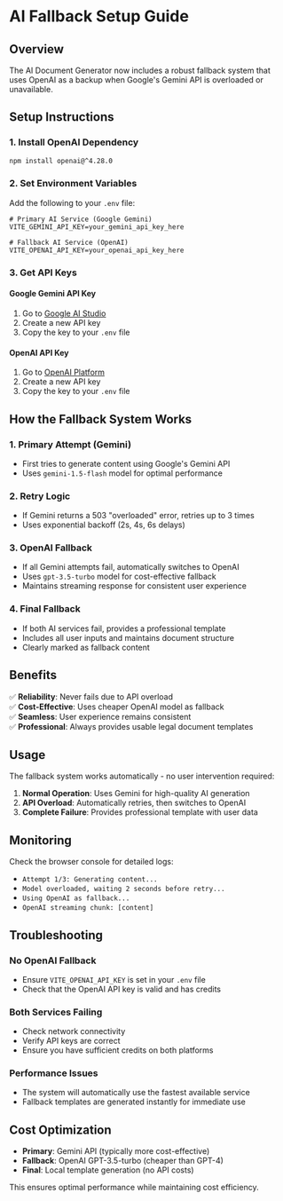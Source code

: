 # AI Fallback Setup Guide

## Overview

The AI Document Generator now includes a robust fallback system that uses OpenAI as a backup when Google's Gemini API is overloaded or unavailable.

## Setup Instructions

### 1. Install OpenAI Dependency

```bash
npm install openai@^4.28.0
```

### 2. Set Environment Variables

Add the following to your `.env` file:

```env
# Primary AI Service (Google Gemini)
VITE_GEMINI_API_KEY=your_gemini_api_key_here

# Fallback AI Service (OpenAI)
VITE_OPENAI_API_KEY=your_openai_api_key_here
```

### 3. Get API Keys

#### Google Gemini API Key
1. Go to [Google AI Studio](https://makersuite.google.com/app/apikey)
2. Create a new API key
3. Copy the key to your `.env` file

#### OpenAI API Key
1. Go to [OpenAI Platform](https://platform.openai.com/api-keys)
2. Create a new API key
3. Copy the key to your `.env` file

## How the Fallback System Works

### 1. Primary Attempt (Gemini)
- First tries to generate content using Google's Gemini API
- Uses `gemini-1.5-flash` model for optimal performance

### 2. Retry Logic
- If Gemini returns a 503 "overloaded" error, retries up to 3 times
- Uses exponential backoff (2s, 4s, 6s delays)

### 3. OpenAI Fallback
- If all Gemini attempts fail, automatically switches to OpenAI
- Uses `gpt-3.5-turbo` model for cost-effective fallback
- Maintains streaming response for consistent user experience

### 4. Final Fallback
- If both AI services fail, provides a professional template
- Includes all user inputs and maintains document structure
- Clearly marked as fallback content

## Benefits

✅ **Reliability**: Never fails due to API overload  
✅ **Cost-Effective**: Uses cheaper OpenAI model as fallback  
✅ **Seamless**: User experience remains consistent  
✅ **Professional**: Always provides usable legal document templates  

## Usage

The fallback system works automatically - no user intervention required:

1. **Normal Operation**: Uses Gemini for high-quality AI generation
2. **API Overload**: Automatically retries, then switches to OpenAI
3. **Complete Failure**: Provides professional template with user data

## Monitoring

Check the browser console for detailed logs:
- `Attempt 1/3: Generating content...`
- `Model overloaded, waiting 2 seconds before retry...`
- `Using OpenAI as fallback...`
- `OpenAI streaming chunk: [content]`

## Troubleshooting

### No OpenAI Fallback
- Ensure `VITE_OPENAI_API_KEY` is set in your `.env` file
- Check that the OpenAI API key is valid and has credits

### Both Services Failing
- Check network connectivity
- Verify API keys are correct
- Ensure you have sufficient credits on both platforms

### Performance Issues
- The system will automatically use the fastest available service
- Fallback templates are generated instantly for immediate use

## Cost Optimization

- **Primary**: Gemini API (typically more cost-effective)
- **Fallback**: OpenAI GPT-3.5-turbo (cheaper than GPT-4)
- **Final**: Local template generation (no API costs)

This ensures optimal performance while maintaining cost efficiency.
